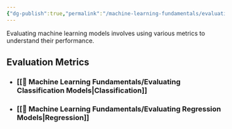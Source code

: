 ```yaml
---
{"dg-publish":true,"permalink":"/machine-learning-fundamentals/evaluating-machine-learning-models/","tags":["evaluation","metrics"],"noteIcon":"2","updated":"2024-05-24T15:49:48.100+05:30"}
---
```



Evaluating machine learning models involves using various metrics to understand their performance. 

## Evaluation Metrics

- ### [[🧒 Machine Learning Fundamentals/Evaluating Classification Models\|Classification]]
- ### [[🧒 Machine Learning Fundamentals/Evaluating Regression Models\|Regression]]
